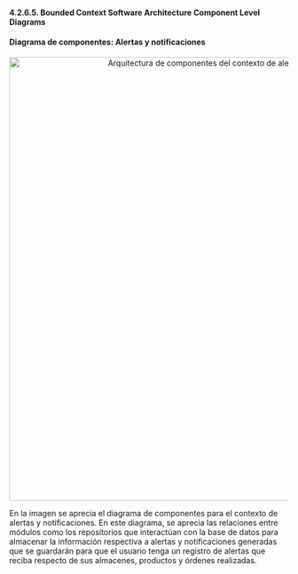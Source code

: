 ﻿#### 4.2.6.5. Bounded Context Software Architecture Component Level Diagrams ####

#### Diagrama de componentes: Alertas y notificaciones ####

<p align="center">
  <img src="https://i.imgur.com/wvzMkI6.jpeg" 
  alt="Arquitectura de componentes del contexto de alertas y notificaciones" style="width: 800px;"/>
</p>

En la imagen se aprecia el diagrama de componentes para el contexto de alertas y notificaciones. En este diagrama, se aprecia las relaciones entre módulos como los repositorios que interactúan con la base de datos para almacenar la información respectiva a alertas y notificaciones generadas que se guardarán para que el usuario tenga un registro de alertas que reciba respecto de sus almacenes, productos y órdenes realizadas.
